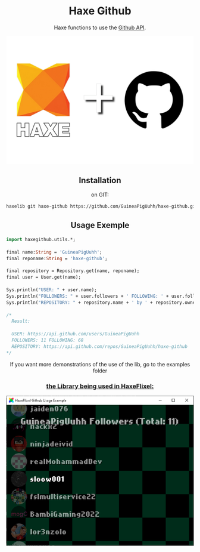 <div align="center"> 
  <h1>Haxe Github</h1>

  Haxe functions to use the [Github API](https://docs.github.com/pt/rest?apiVersion=2022-11-28).

  <img src="img/imgSharp.png" width=550/>

  ## Installation

  on GIT:

  ```bash
  haxelib git haxe-github https://github.com/GuineaPigUuhh/haxe-github.git
  ```

  ## Usage Exemple
</div>

```haxe
import haxegithub.utils.*;

final name:String = 'GuineaPigUuhh';
final reponame:String = 'haxe-github';

final repository = Repository.get(name, reponame);
final user = User.get(name);

Sys.println("USER: " + user.name);
Sys.println("FOLLOWERS: " + user.followers + ' FOLLOWING: ' + user.following);
Sys.println("REPOSITORY: " + repository.name + ' by ' + repository.owner.login);
	
/*
  Result:

  USER: https://api.github.com/users/GuineaPigUuhh
  FOLLOWERS: 11 FOLLOWING: 68
  REPOSITORY: https://api.github.com/repos/GuineaPigUuhh/haxe-github
*/
```

<div align="center"> 
  If you want more demonstrations of the use of the lib, go to the examples folder

  ### [the Library being used in HaxeFlixel:](https://github.com/GuineaPigUuhh/HaxeFlixel-Github-Exemple)

  <img src="https://raw.githubusercontent.com/GuineaPigUuhh/HaxeFlixel-Github-Exemple/main/img/view.png" width=600/>
    
</div>